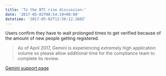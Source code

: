 ```yaml
---
title: 'To the BTC rise discussion:'
date: '2017-05-02T08:54:19+00:00'
datetime: '2017-05-02T12:56:12.280Z'
---
```



Users confirm they have to wait prolonged times to get verified because of the amount of new people getting registered.

<blockquote>As of April 2017, Gemini is experiencing extremely high application volume so please allow additional time for the compliance team to complete its review.</blockquote>

[Gemini support page](https://gemini24.zendesk.com/hc/en-us/articles/206522496-How-long-does-it-take-for-my-identity-to-be-verified-)